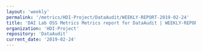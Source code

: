 ```yaml
---
layout: 'weekly'
permalink: '/metrics/HDI-Project/DataAudit/WEEKLY-REPORT-2019-02-24'
title: 'DAI Lab OSS Metrics Metrics report for DataAudit | WEEKLY-REPORT-2019-02-24'
organization: 'HDI-Project'
repository: 'DataAudit'
current_date: '2019-02-24'
---
```

